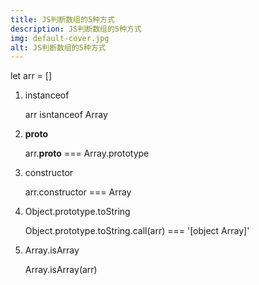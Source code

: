 ```yaml
---
title: JS判断数组的5种方式
description: JS判断数组的5种方式
img: default-cover.jpg
alt: JS判断数组的5种方式
---
```



let arr = []

1.  instanceof 

    arr isntanceof Array

2. __proto__

    arr.__proto__  === Array.prototype

3. constructor

    arr.constructor === Array

4. Object.prototype.toString

   Object.prototype.toString.call(arr) === '[object Array]'

5. Array.isArray

    Array.isArray(arr)
